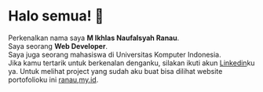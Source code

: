 # Halo semua!  👋
Perkenalkan nama saya **M Ikhlas Naufalsyah Ranau**.\
Saya seorang **Web Developer**.\
Saya juga seorang mahasiswa di Universitas Komputer Indonesia.\
Jika kamu tertarik untuk berkenalan denganku, silakan ikuti akun [Linkedin](https://www.linkedin.com/in/minr/)ku ya.
Untuk melihat project yang sudah aku buat bisa dilihat website portofolioku ini [ranau,my.id](http://ranau.my.id/).
<!--
**mikhlasnr/mikhlasnr** is a ✨ _special_ ✨ repository because its `README.md` (this file) appears on your GitHub profile.

Here are some ideas to get you started:

- 🔭 I’m currently working on ...
- 🌱 I’m currently learning ...
- 👯 I’m looking to collaborate on ...
- 🤔 I’m looking for help with ...
- 💬 Ask me about ...
- 📫 How to reach me: ...
- 😄 Pronouns: ...
- ⚡ Fun fact: ...
-->
